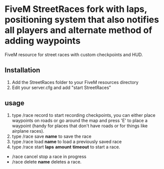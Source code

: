 # FiveM StreetRaces fork with laps, positioning system that also notifies all players and alternate method of adding waypoints

FiveM resource for street races with custom checkpoints and HUD.

## Installation

1. Add the StreetRaces folder to your FiveM resources directory
2. Edit your server.cfg and add "start StreetRaces"

## usage

1. type /race record to start recording checkpoints, you can either place waypoints on roads or go around the map and press 'E' to place a waypoint (handy for places that don't have roads or for things like airplane races).
2. type /race save **name** to save the race
3. type /race load **name** to load a previously saved race
4. type /race start **laps** **amount** **timeout** to start a race.

- /race cancel stop a race in progress
- /race delete **name** deletes a race.
